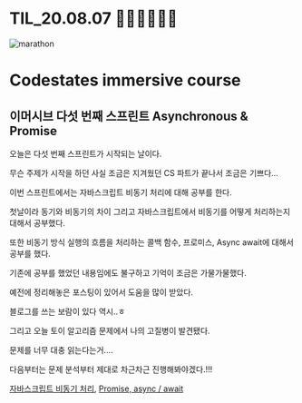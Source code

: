# TIL_20.08.07 🏃🏽‍♂️🏃🏽‍♂️

<img src="https://media.vlpt.us/images/kdo0129/post/29ca955c-708b-4ed6-8e6d-8384dd9bc755/marathon-3753907_960_720.jpg" alt="marathon" />

# Codestates immersive course

## 이머시브 다섯 번째 스프린트 Asynchronous & Promise

오늘은 다섯 번째 스프린트가 시작되는 날이다.

무슨 주제가 시작을 하던 사실 조금은 지겨웠던 CS 파트가 끝나서 조금은 기쁘다...

이번 스프린트에서는 자바스크립트 비동기 처리에 대해 공부를 한다.

첫날이라 동기와 비동기의 차이 그리고 자바스크립트에서 비동기를 어떻게 처리하는지 대해서 공부했다.

또한 비동기 방식 실행의 흐름을 처리하는 콜백 함수, 프로미스, Async await에 대해서 공부를 했다.

기존에 공부를 했었던 내용임에도 불구하고 기억이 조금은 가물가물했다.

예전에 정리해놓은 포스팅이 있어서 도움을 많이 받았다.

블로그를 쓰는 보람이 있다 역시..ㅎ

그리고 오늘 토이 알고리즘 문제에서 나의 고질병이 발견됐다.

문제를 너무 대충 읽는다는거....

다음부터는 문제 분석부터 제대로 차근차근 진행해봐야겠다.!!!

[자바스크립트 비동기 처리](https://velog.io/@kdo0129/%EC%9E%90%EB%B0%94%EC%8A%A4%ED%81%AC%EB%A6%BD%ED%8A%B8-%EB%B9%84%EB%8F%99%EA%B8%B0-%EC%B2%98%EB%A6%AC), [Promise, async / await](https://velog.io/@kdo0129/Promise-async-await)
